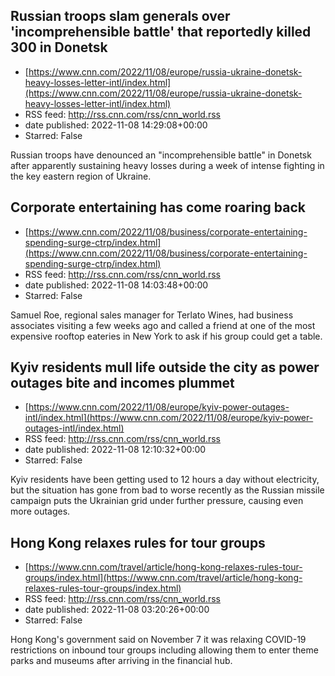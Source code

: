 ## Russian troops slam generals over 'incomprehensible battle' that reportedly killed 300 in Donetsk
 - [https://www.cnn.com/2022/11/08/europe/russia-ukraine-donetsk-heavy-losses-letter-intl/index.html](https://www.cnn.com/2022/11/08/europe/russia-ukraine-donetsk-heavy-losses-letter-intl/index.html)
 - RSS feed: http://rss.cnn.com/rss/cnn_world.rss
 - date published: 2022-11-08 14:29:08+00:00
 - Starred: False

Russian troops have denounced an "incomprehensible battle" in Donetsk after apparently sustaining heavy losses during a week of intense fighting in the key eastern region of Ukraine.

## Corporate entertaining has come roaring back
 - [https://www.cnn.com/2022/11/08/business/corporate-entertaining-spending-surge-ctrp/index.html](https://www.cnn.com/2022/11/08/business/corporate-entertaining-spending-surge-ctrp/index.html)
 - RSS feed: http://rss.cnn.com/rss/cnn_world.rss
 - date published: 2022-11-08 14:03:48+00:00
 - Starred: False

Samuel Roe, regional sales manager for Terlato Wines, had business associates visiting a few weeks ago and called a friend at one of the most expensive rooftop eateries in New York to ask if his group could get a table.

## Kyiv residents mull life outside the city as power outages bite and incomes plummet
 - [https://www.cnn.com/2022/11/08/europe/kyiv-power-outages-intl/index.html](https://www.cnn.com/2022/11/08/europe/kyiv-power-outages-intl/index.html)
 - RSS feed: http://rss.cnn.com/rss/cnn_world.rss
 - date published: 2022-11-08 12:10:32+00:00
 - Starred: False

Kyiv residents have been getting used to 12 hours a day without electricity, but the situation has gone from bad to worse recently as the Russian missile campaign puts the Ukrainian grid under further pressure, causing even more outages.

## Hong Kong relaxes rules for tour groups
 - [https://www.cnn.com/travel/article/hong-kong-relaxes-rules-tour-groups/index.html](https://www.cnn.com/travel/article/hong-kong-relaxes-rules-tour-groups/index.html)
 - RSS feed: http://rss.cnn.com/rss/cnn_world.rss
 - date published: 2022-11-08 03:20:26+00:00
 - Starred: False

Hong Kong's government said on November 7 it was relaxing COVID-19 restrictions on inbound tour groups including allowing them to enter theme parks and museums after arriving in the financial hub.
